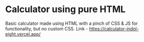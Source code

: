 ﻿# Calculator using pure HTML
 Basic calculator made using HTML with a pinch of CSS & JS for functionality, but no custom CSS.
Link - https://calculator-indol-eight.vercel.app/
